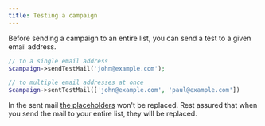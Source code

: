 ```yaml
---
title: Testing a campaign
---
```


Before sending a campaign to an entire list, you can send a test to a given email address.

```php
// to a single email address
$campaign->sendTestMail('john@example.com');

// to multiple email addresses at once
$campaign->sentTestMail(['john@example.com', 'paul@example.com'])
```

In the sent mail [the placeholders](/docs/v2/package/working-with-campaigns/creating-a-campaign#setting-the-content-and-using-placeholders) won't be replaced. Rest assured that when you send the mail to your entire list, they will be replaced.
